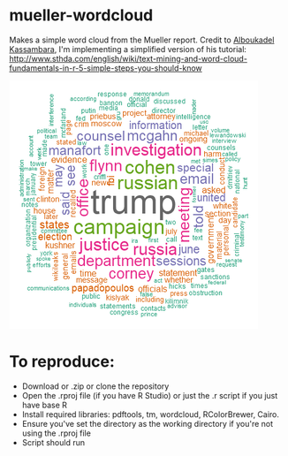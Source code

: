 # mueller-wordcloud

Makes a simple word cloud from the Mueller report. Credit to [Alboukadel Kassambara](https://github.com/kassambara), I'm implementing a simplified version of his tutorial: http://www.sthda.com/english/wiki/text-mining-and-word-cloud-fundamentals-in-r-5-simple-steps-you-should-know

![Word cloud](wordcloud.png?raw=true "Title")

# To reproduce:
- Download or .zip or clone the repository
- Open the .rproj file (if you have R Studio) or just the .r script if you just have base R
- Install required libraries: pdftools, tm, wordcloud, RColorBrewer, Cairo.
- Ensure you've set the directory as the working directory if you're not using the .rproj file
- Script should run
